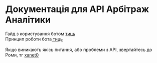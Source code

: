 <h1>Документація для API Арбітраж Аналітики</h1>
Гайд з користування ботом <a href="https://t.me/xanet0" target="_blank">тиць</a><br>
Принцип роботи бота<a href="https://t.me/xanet0" target="_blank"> тиць</a><br><br>
Якщо виникають якісь питання, або проблеми з API, звертайтесь до Роми, тг <a href="https://t.me/xanet0" target="_blank">xanet0</a>
